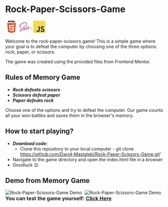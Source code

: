 # Rock-Paper-Scissors-Game

<p style="background-color="yellow"">
<img src="https://raw.githubusercontent.com/devicons/devicon/master/icons/html5/html5-original-wordmark.svg" alt="html5" width="40" height="40"/>
<img src="https://raw.githubusercontent.com/devicons/devicon/master/icons/sass/sass-original.svg" alt="sass" width="40" height="40"/> 
<img src="https://raw.githubusercontent.com/devicons/devicon/master/icons/javascript/javascript-original.svg" alt="javascript" width="40" height="40"/> 
</p>

Welcome to the rock-paper-scissors game! This is a simple game where your goal is to defeat the computer by choosing one of the three options: rock, paper, or scissors.

The game was created using the provided files from Frontend Mentor.

## Rules of Memory Game
- _**Rock defeats scissors**_
- _**Scissors defeat paper**_
- _**Paper defeats rock**_

Choose one of the options and try to defeat the computer.
Our game counts all your won battles and saves them in the browser's memory.

## How to start playing? 
- _**Download code:**_
  - Clone this repository to your local computer - git clone https://github.com/David-Mastalski/Rock-Paper-Scissors-Game.git'
- Navigate to the game directory and open the index.html file in a browser
- Goodluck 😉

## Demo from Memory Game
<img align="left" src="https://github.com/David-Mastalski/Rock-Paper-Scissors-Game/blob/main/demo/video1.gif" alt="Rock-Paper-Scissors-Game Demo" width="50%">
<img align="right" src="https://github.com/David-Mastalski/Rock-Paper-Scissors-Game/blob/main/demo/video2.gif" alt="Rock-Paper-Scissors-Game Demo" width="50%">

### You can test the game yourself: [Click Here](https://david-mastalski.github.io/Rock-Paper-Scissors-Game/)
